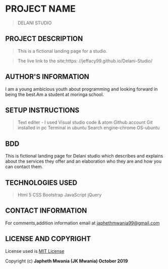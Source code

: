 # PROJECT NAME
>DELANI STUDIO

## PROJECT DESCRIPTION
>This is a fictional landing page for a studio.

>The live link to the site;https: //jeffacy99.github.io/Delani-Studio/


## AUTHOR'S INFORMATION
I am a young ambicious youth about programming and looking forward in being the best.Am a student at moringa school.



## SETUP INSTRUCTIONS
>Text editer - I used Visual studio code & atom
>Github account
>Git installed in pc
>Terminal in ubuntu
>Search engine-chrome
>OS-ubuntu


## BDD
This is fictional landing page for Delani studio which describes and explains about the services they offer and an elaboration who they are and how you can contact them.
  


## TECHNOLOGIES USED
>Html 5
>CSS
>Bootstrap
>JavaScript
>jQuery


## CONTACT INFORMATION
For comments,addition information email at japhethmwania99@gmail.com

## LICENSE AND COPYRIGHT
License used is <a href="https://choosealicense.com/licenses/mit/">MIT License</a> <br>

Copyright (c) **Japheth Mwania (JK Mwania) October 2019**